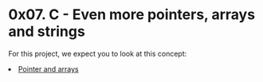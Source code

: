 # 0x07. C - Even more pointers, arrays and strings

For this project, we expect you to look at this concept:
<li> <a href="https://intranet.alxswe.com/concepts/60">Pointer and arrays </a></li>
